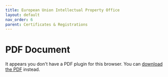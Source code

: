 ```yaml
---
title: European Union Intellectual Property Office
layout: default
nav_order: 6
parent: Certificates & Registrations
---
```


# PDF Document

<object data="/assets/EUIPO.pdf" width="100%" height="600px" type="application/pdf">
   <p>It appears you don't have a PDF plugin for this browser. You can <a href="/assets/EUIPO.pdf">download the PDF</a> instead.</p>
</object>
